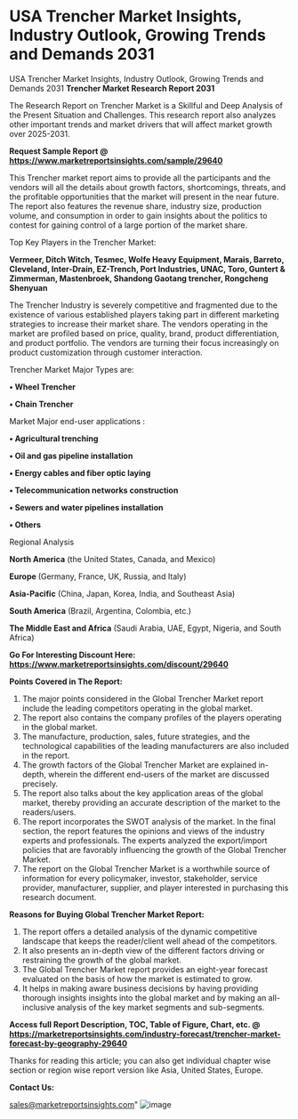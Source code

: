 # USA Trencher Market Insights, Industry Outlook, Growing Trends and Demands 2031
USA Trencher Market Insights, Industry Outlook, Growing Trends and Demands 2031
<strong>Trencher Market Research Report 2031</strong>

The Research Report on Trencher Market is a Skillful and Deep Analysis of the Present Situation and Challenges. This research report also analyzes other important trends and market drivers that will affect market growth over 2025-2031.

<strong>Request Sample Report @ <a href=https://www.marketreportsinsights.com/sample/29640>https://www.marketreportsinsights.com/sample/29640</a></strong>

This Trencher market report aims to provide all the participants and the vendors will all the details about growth factors, shortcomings, threats, and the profitable opportunities that the market will present in the near future. The report also features the revenue share, industry size, production volume, and consumption in order to gain insights about the politics to contest for gaining control of a large portion of the market share.

Top Key Players in the Trencher Market:

<strong>Vermeer, Ditch Witch, Tesmec, Wolfe Heavy Equipment, Marais, Barreto, Cleveland, Inter-Drain, EZ-Trench, Port Industries, UNAC, Toro, Guntert & Zimmerman, Mastenbroek, Shandong Gaotang trencher, Rongcheng Shenyuan</strong>

The Trencher Industry is severely competitive and fragmented due to the existence of various established players taking part in different marketing strategies to increase their market share. The vendors operating in the market are profiled based on price, quality, brand, product differentiation, and product portfolio. The vendors are turning their focus increasingly on product customization through customer interaction.

Trencher Market Major Types are:

<strong>• Wheel Trencher

• Chain Trencher</strong>

Market Major end-user applications :

<strong>• Agricultural trenching

• Oil and gas pipeline installation

• Energy cables and fiber optic laying

• Telecommunication networks construction

• Sewers and water pipelines installation

• Others</strong>

Regional Analysis

</u><strong><b>North America</b></strong> (the United States, Canada, and Mexico)

<strong><b>Europe </b></strong>(Germany, France, UK, Russia, and Italy)

<strong><b>Asia-Pacific</b></strong> (China, Japan, Korea, India, and Southeast Asia)

<strong><b>South America</b></strong> (Brazil, Argentina, Colombia, etc.)

<strong><b>The Middle East and Africa</b></strong> (Saudi Arabia, UAE, Egypt, Nigeria, and South Africa)

<strong>Go For Interesting Discount Here: <a href=https://www.marketreportsinsights.com/discount/29640>https://www.marketreportsinsights.com/discount/29640</a></strong>

<strong>Points Covered in The Report:</strong>
<ol>
  <li>The major points considered in the Global Trencher Market report include the leading competitors operating in the global market.</li>
  <li>The report also contains the company profiles of the players operating in the global market.</li>
  <li>The manufacture, production, sales, future strategies, and the technological capabilities of the leading manufacturers are also included in the report.</li>
  <li>The growth factors of the Global Trencher Market are explained in-depth, wherein the different end-users of the market are discussed precisely.</li>
  <li>The report also talks about the key application areas of the global market, thereby providing an accurate description of the market to the readers/users.</li>
  <li>The report incorporates the SWOT analysis of the market. In the final section, the report features the opinions and views of the industry experts and professionals. The experts analyzed the export/import policies that are favorably influencing the growth of the Global Trencher Market.</li>
  <li>The report on the Global Trencher Market is a worthwhile source of information for every policymaker, investor, stakeholder, service provider, manufacturer, supplier, and player interested in purchasing this research document.</li>
</ol>
<strong>Reasons for Buying Global Trencher Market Report:</strong>

<ol>
  <li>The report offers a detailed analysis of the dynamic competitive landscape that keeps the reader/client well ahead of the competitors.</li>
  <li>It also presents an in-depth view of the different factors driving or restraining the growth of the global market.</li>
  <li>The Global Trencher Market report provides an eight-year forecast evaluated on the basis of how the market is estimated to grow.</li>
  <li>It helps in making aware business decisions by having providing thorough insights insights into the global market and by making an all-inclusive analysis of the key market segments and sub-segments.</li>
</ol>
<strong>Access full Report Description, TOC, Table of Figure, Chart, etc. @ <a href=https://marketreportsinsights.com/industry-forecast/trencher-market-forecast-by-geography-29640>https://marketreportsinsights.com/industry-forecast/trencher-market-forecast-by-geography-29640</a></strong>


Thanks for reading this article; you can also get individual chapter wise section or region wise report version like Asia, United States, Europe.

<strong>Contact Us:</strong>

sales@marketreportsinsights.com"
![image](https://github.com/user-attachments/assets/9a143b2e-de21-4f6d-b6ae-69458f6c7f28)
